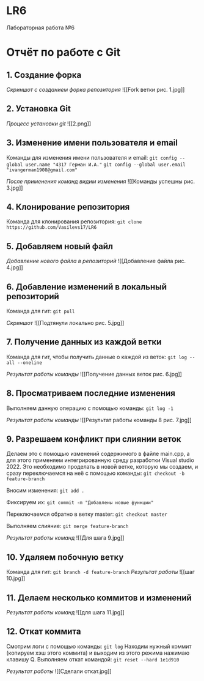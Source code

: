 # LR6
Лабораторная работа №6

# Отчёт по работе с Git

## 1. Создание форка
*Скриншот с созданием форка репозитория*
![[Fork ветки рис. 1.jpg]]

## 2. Установка Git
*Процесс установки git*
![[2.png]]
## 3. Изменение имени пользователя и email
Команды для изменения имени пользователя и email:
`git config --global user.name "4317 Герман И.А."` 
`git config --global user.email "ivangerman1908@gmail.com"`

*После применения команд видим изменения*
![[Команды успешны рис. 3.jpg]]

## 4. Клонирование репозитория
Команда для клонирования репозитория:
`git clone https://github.com/Vasilevs17/LR6`

## 5. Добавляем новый файл
*Добавление нового файла в репозиторий*
![[Добавление файла рис. 4.jpg]]

## 6. Добавление изменений в локальный репозиторий
Команда для гит:
`git pull`

*Скриншот*
![[Подтянули локально рис. 5.jpg]]
## 7. Получение данных из каждой ветки
Команда для гит, чтобы получить данные о каждой из веток:
`git log --all --oneline`

*Результат работы команды*
![[Получение данных веток рис. 6.jpg]]

## 8. Просматриваем последние изменения
Выполняем данную операцию с помощью команды:
`git log -1`

*Результат работы команды*
![[Результат работы команды 8 рис. 7.jpg]]

## 9. Разрешаем конфликт при слиянии веток
Делаем это с помощью изменений содержимого в файле main.cpp, а для этого применяем интегрированную среду разработки Visual studio 2022. Это необходимо проделать в новой ветке, которую мы создаем, и сразу переключаемся на неё с помощью команды:
`git checkout -b feature-branch`

Вносим изменения:
`git add .`

Фиксируем их:
`git commit -m "Добавлены новые функции"`

Переключаемся обратно в ветку master:
`git checkout master`

Выполняем слияние:
`git merge feature-branch`

*Результат работы команд*
![[Для шага 9.jpg]]

## 10. Удаляем побочную ветку
Команда для гит:
 `git branch -d feature-branch`
 *Результат работы*
![[шаг 10.jpg]]

## 11. Делаем несколько коммитов и изменений
*Результат работы команд*
![[для шага 11.jpg]]

## 12. Откат коммита
Смотрим логи с помощью команды:
`git log`
Находим нужный коммит (копируем хэш этого коммита) и выходим из этого режима нажимаю клавишу Q.
Выполняем откат командой:
`git reset --hard 1e1d910`

*Результат работы*
![[Сделали откат.jpg]]
